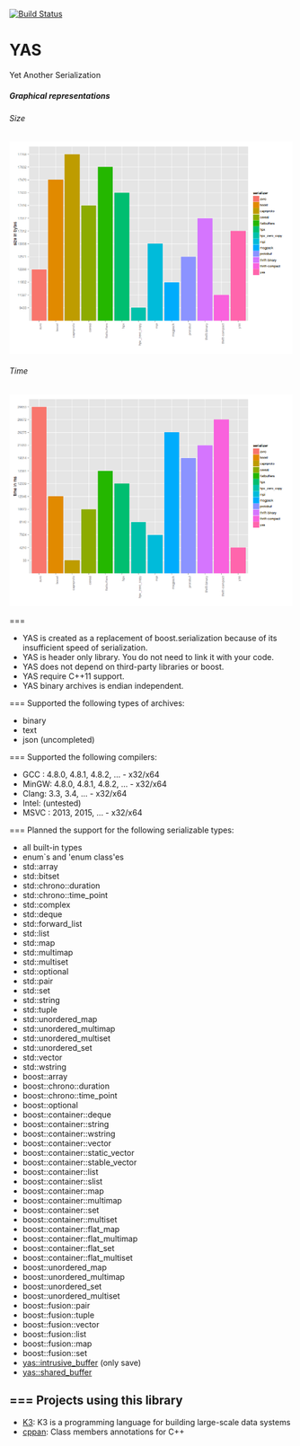 [![Build Status](https://travis-ci.org/niXman/yas.svg?branch=master)](https://travis-ci.org/niXman/yas)

YAS
===
Yet Another Serialization

##### Graphical representations

###### Size

![Size](https://raw.githubusercontent.com/STEllAR-GROUP/cpp-serializers/c78526f97fb2e4ac9d000ca9d6a076561680c29f/images/size.png)

###### Time

![Time](https://raw.githubusercontent.com/STEllAR-GROUP/cpp-serializers/c78526f97fb2e4ac9d000ca9d6a076561680c29f/images/time.png)


===
* YAS is created as a replacement of boost.serialization because of its insufficient speed of serialization.
* YAS is header only library. You do not need to link it with your code.
* YAS does not depend on third-party libraries or boost.
* YAS require C++11 support.
* YAS binary archives is endian independent.

===
Supported the following types of archives:
 - binary
 - text
 - json (uncompleted)

===
Supported the following compilers:
 - GCC  : 4.8.0, 4.8.1, 4.8.2, ... - x32/x64
 - MinGW: 4.8.0, 4.8.1, 4.8.2, ... - x32/x64
 - Clang: 3.3, 3.4, ... - x32/x64
 - Intel: (untested)
 - MSVC : 2013, 2015, ... - x32/x64

===
Planned the support for the following serializable types:
 - all built-in types
 - enum`s and 'enum class'es
 - std::array
 - std::bitset
 - std::chrono::duration
 - std::chrono::time_point
 - std::complex
 - std::deque
 - std::forward_list
 - std::list
 - std::map
 - std::multimap
 - std::multiset
 - std::optional
 - std::pair
 - std::set
 - std::string
 - std::tuple
 - std::unordered_map
 - std::unordered_multimap
 - std::unordered_multiset
 - std::unordered_set
 - std::vector
 - std::wstring
 - boost::array
 - boost::chrono::duration
 - boost::chrono::time_point
 - boost::optional
 - boost::container::deque
 - boost::container::string
 - boost::container::wstring
 - boost::container::vector
 - boost::container::static_vector
 - boost::container::stable_vector
 - boost::container::list
 - boost::container::slist
 - boost::container::map
 - boost::container::multimap
 - boost::container::set
 - boost::container::multiset
 - boost::container::flat_map
 - boost::container::flat_multimap
 - boost::container::flat_set
 - boost::container::flat_multiset
 - boost::unordered_map
 - boost::unordered_multimap
 - boost::unordered_set
 - boost::unordered_multiset
 - boost::fusion::pair
 - boost::fusion::tuple
 - boost::fusion::vector
 - boost::fusion::list
 - boost::fusion::map
 - boost::fusion::set
 - [yas::intrusive_buffer](https://github.com/niXman/yas/blob/master/include/yas/buffers.hpp#L48) (only save)
 - [yas::shared_buffer](https://github.com/niXman/yas/blob/master/include/yas/buffers.hpp#L67)

===
Projects using this library
---------------------------

* [K3](https://github.com/DaMSL/K3): K3 is a programming language for building large-scale data systems
* [cppan](https://github.com/tarasko/cppan): Class members annotations for C++
